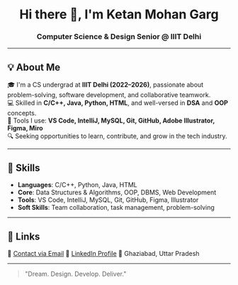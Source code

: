 <h1 align="center">Hi there 👋, I'm Ketan Mohan Garg</h1>
<h3 align="center">Computer Science & Design Senior @ IIIT Delhi</h3>

---

## 💡 About Me

🎓 I'm a CS undergrad at **IIIT Delhi (2022–2026)**, passionate about problem-solving, software development, and collaborative teamwork.  
💻 Skilled in **C/C++, Java, Python, HTML**, and well-versed in **DSA** and **OOP** concepts.  
🧰 Tools I use: **VS Code, IntelliJ, MySQL, Git, GitHub, Adobe Illustrator, Figma, Miro**  
🔍 Seeking opportunities to learn, contribute, and grow in the tech industry.

---

## 🧠 Skills

- **Languages**: C/C++, Python, Java, HTML  
- **Core**: Data Structures & Algorithms, OOP, DBMS, Web Development  
- **Tools**: VS Code, IntelliJ, MySQL, Git, GitHub, Figma, Illustrator  
- **Soft Skills**: Team collaboration, task management, problem-solving

---

## 🔗 Links

📧 [Contact via Email](mailto:ketangarg0029@gmail.com)
🔗 [LinkedIn Profile](https://www.linkedin.com/in/ketan-mohan-garg-659a16314/)
📍 Ghaziabad, Uttar Pradesh  

---


> "Dream. Design. Develop. Deliver."


